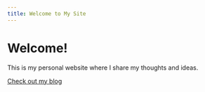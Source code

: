 ```yaml
---
title: Welcome to My Site
---
```


# Welcome!

This is my personal website where I share my thoughts and ideas.

[Check out my blog](/blog) 